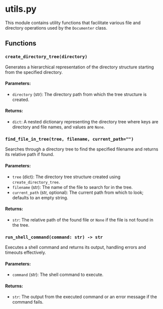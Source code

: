 # utils.py

This module contains utility functions that facilitate various file and directory operations used by the `Documenter` class.

## Functions

### `create_directory_tree(directory)`

Generates a hierarchical representation of the directory structure starting from the specified directory.

#### Parameters:
- `directory` (str): The directory path from which the tree structure is created.

#### Returns:
- `dict`: A nested dictionary representing the directory tree where keys are directory and file names, and values are `None`.

### `find_file_in_tree(tree, filename, current_path="")`

Searches through a directory tree to find the specified filename and returns its relative path if found.

#### Parameters:
- `tree` (dict): The directory tree structure created using `create_directory_tree`.
- `filename` (str): The name of the file to search for in the tree.
- `current_path` (str, optional): The current path from which to look; defaults to an empty string.

#### Returns:
- `str`: The relative path of the found file or `None` if the file is not found in the tree.

### `run_shell_command(command: str) -> str`

Executes a shell command and returns its output, handling errors and timeouts effectively.

#### Parameters:
- `command` (str): The shell command to execute.

#### Returns:
- `str`: The output from the executed command or an error message if the command fails.
